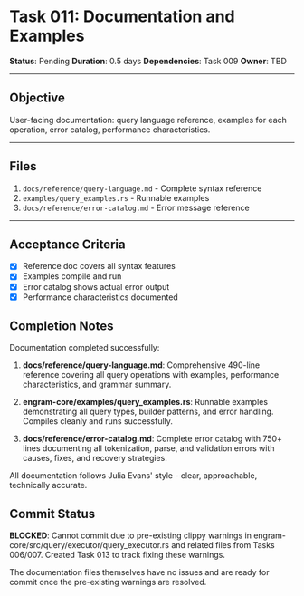 # Task 011: Documentation and Examples

**Status**: Pending
**Duration**: 0.5 days
**Dependencies**: Task 009
**Owner**: TBD

---

## Objective

User-facing documentation: query language reference, examples for each operation, error catalog, performance characteristics.

---

## Files

1. `docs/reference/query-language.md` - Complete syntax reference
2. `examples/query_examples.rs` - Runnable examples
3. `docs/reference/error-catalog.md` - Error message reference

---

## Acceptance Criteria

- [x] Reference doc covers all syntax features
- [x] Examples compile and run
- [x] Error catalog shows actual error output
- [x] Performance characteristics documented

## Completion Notes

Documentation completed successfully:

1. **docs/reference/query-language.md**: Comprehensive 490-line reference covering all query operations with examples, performance characteristics, and grammar summary.

2. **engram-core/examples/query_examples.rs**: Runnable examples demonstrating all query types, builder patterns, and error handling. Compiles cleanly and runs successfully.

3. **docs/reference/error-catalog.md**: Complete error catalog with 750+ lines documenting all tokenization, parse, and validation errors with causes, fixes, and recovery strategies.

All documentation follows Julia Evans' style - clear, approachable, technically accurate.

## Commit Status

**BLOCKED**: Cannot commit due to pre-existing clippy warnings in engram-core/src/query/executor/query_executor.rs and related files from Tasks 006/007. Created Task 013 to track fixing these warnings.

The documentation files themselves have no issues and are ready for commit once the pre-existing warnings are resolved.
